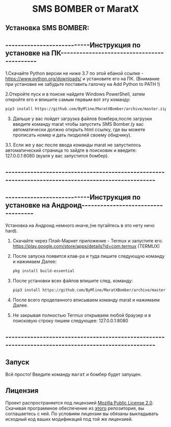 <h1 align="center">SMS BOMBER от MaratX</h1>

## Установка SMS BOMBER:

## ---------------------------Инструкция по установке на ПК-------------------------------------------
1.Скачайте Python версии не ниже 3.7 по этой ебаной ссылке - https://www.python.org/downloads/ и установите его на ПК.
(Внимание при установке не забудьте поставить галочку на Add Python to PATH !)

2.Откройте пуск и в поиске найдите Windows PowerShell, затем откройте его и впишите самым первым вот эту команду:
```sh
pip3 install https://github.com/ByMline/MaratXBomber/archive/master.zip --upgrade
```

3. Дальше у вас пойдет загрузка файлов бомбера,после загрузки введите команду marat чтобы запустить SMS Bomber.(у вас автоматически должно открыть html ссылку, где вы можете прописать номер и дать пиздюлей своему обидчику).

3.1. Если же у вас после ввода команды marat не запустилось автоматический страница то зайдте в поисковик и введите: 127.0.0.1:8080 (вуаля у вас запустится бомбер).
## ---------------------------------------------------------------------------------------------------


## ---------------------------Инструкция по установке на Андроид-----------------------------------
Установка на Андроид немного иначе,(не пугайтесь в это нету ничо hard).
1) Скачайте через Плэй-Маркет приложение - Termux и запустите его.
https://play.google.com/store/apps/details?id=com.termux (TERMUX)

2) После запуска появится клав-ра и туда пишите следующую команду и нажимаем Далее:
    ```sh
    pkg install build-essential
    ```
3) После установки всех файлов впишите след. команду:
    ```sh
    pip3 install https://github.com/ByMline/MaratXBomber/archive/master.zip --upgrade
    ```
    
4) После всего проделанного вписываем команду marat и нажимаем Далее.

5) Не закрывая полностью Termux открываем любой браузер и в поисковую строку пишем следующее: 127.0.0.1:8080
## ---------------------------------------------------------------------------------------------------

## Запуск
Всё просто! Введите команду <kbd>marat</kbd> и бомбер будет запущен.

## Лицензия
Проект распространяется под лицензией [Mozilla Public License 2.0](https://github.com/ByMline/MaratXBomber/blob/master/LICENSE). Скачивая программное обеспечение из [этого](https://github.com/ByMline/MaratXBomber) репозитория, вы соглашаетесь с ней. По условиям лицензии вы обязаны выкладывать исходный код ваших модификаций под той же лицензией.
